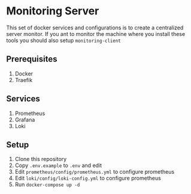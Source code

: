 # Monitoring Server
This set of docker services and configurations is to create a centralized server monitor.
If you ant to monitor the machine where you install these tools you should also setup `monitoring-client`

## Prerequisites
1. Docker
2. Traefik

## Services
1. Prometheus
2. Grafana
3. Loki

## Setup
1. Clone this repository
2. Copy `.env.example` to `.env` and edit
3. Edit `prometheus/config/prometheus.yml` to configure prometheus
3. Edit `loki/config/loki-config.yml` to configure prometheus
4. Run `docker-compose up -d`